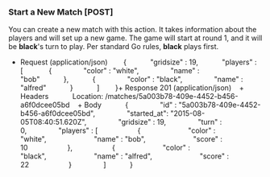 ### Start a New Match [POST]

You can create a new match with this action. It takes information about the players and will set up a new game. The game will start at round 1, and it will be **black**'s turn to play. Per standard Go rules, **black** plays first.

+ Request (application/json)        {            "gridsize" : 19,            "players" : [                  {                "color" : "white",                "name" : "bob"            },            {                "color" : "black",                "name" : "alfred"            }            ]        }+ Response 201 (application/json)    + Headers            Location: /matches/5a003b78-409e-4452-b456-a6f0dcee05bd    + Body            {                "id" : "5a003b78-409e-4452-b456-a6f0dcee05bd",                "started_at": "2015-08-05T08:40:51.620Z",                "gridsize" : 19,                "turn" : 0,                "players" : [                    {                        "color" : "white",                        "name" : "bob",                        "score" : 10                    },                    {                        "color" : "black",                        "name" : "alfred",                        "score" : 22                    }                ]            }